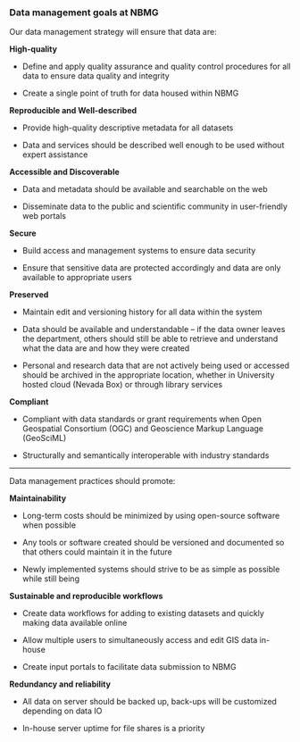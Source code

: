 ### Data management goals at NBMG

Our data management strategy will ensure that data are:

**High-quality**
-   Define and apply quality assurance and quality control procedures for all
    data to ensure data quality and integrity

-   Create a single point of truth for data housed within NBMG

**Reproducible and Well-described**
-   Provide high-quality descriptive metadata for all datasets

-   Data and services should be described well enough to be used without expert
    assistance

**Accessible and Discoverable**
-   Data and metadata should be available and searchable on the web

-   Disseminate data to the public and scientific community in user-friendly web
    portals

**Secure**
-   Build access and management systems to ensure data security

-   Ensure that sensitive data are protected accordingly and data are only
    available to appropriate users

**Preserved**
-   Maintain edit and versioning history for all data within the system

-   Data should be available and understandable – if the data owner leaves the
    department, others should still be able to retrieve and understand what the
    data are and how they were created

-   Personal and research data that are not actively being used or accessed
    should be archived in the appropriate location, whether in University hosted
    cloud (Nevada Box) or through library services

**Compliant**
-   Compliant with data standards or grant requirements when Open Geospatial
    Consortium (OGC) and Geoscience Markup Language (GeoSciML)

-   Structurally and semantically interoperable with industry standards

---
Data management practices should promote:

**Maintainability**
-   Long-term costs should be minimized by using open-source software when
    possible

-   Any tools or software created should be versioned and documented so that
    others could maintain it in the future

-   Newly implemented systems should strive to be as simple as possible while
    still being

**Sustainable and reproducible workflows**
-   Create data workflows for adding to existing datasets and quickly making
    data available online

-   Allow multiple users to simultaneously access and edit GIS data in-house

-   Create input portals to facilitate data submission to NBMG

**Redundancy and reliability**
-   All data on server should be backed up, back-ups will be customized
    depending on data IO

-   In-house server uptime for file shares is a priority
